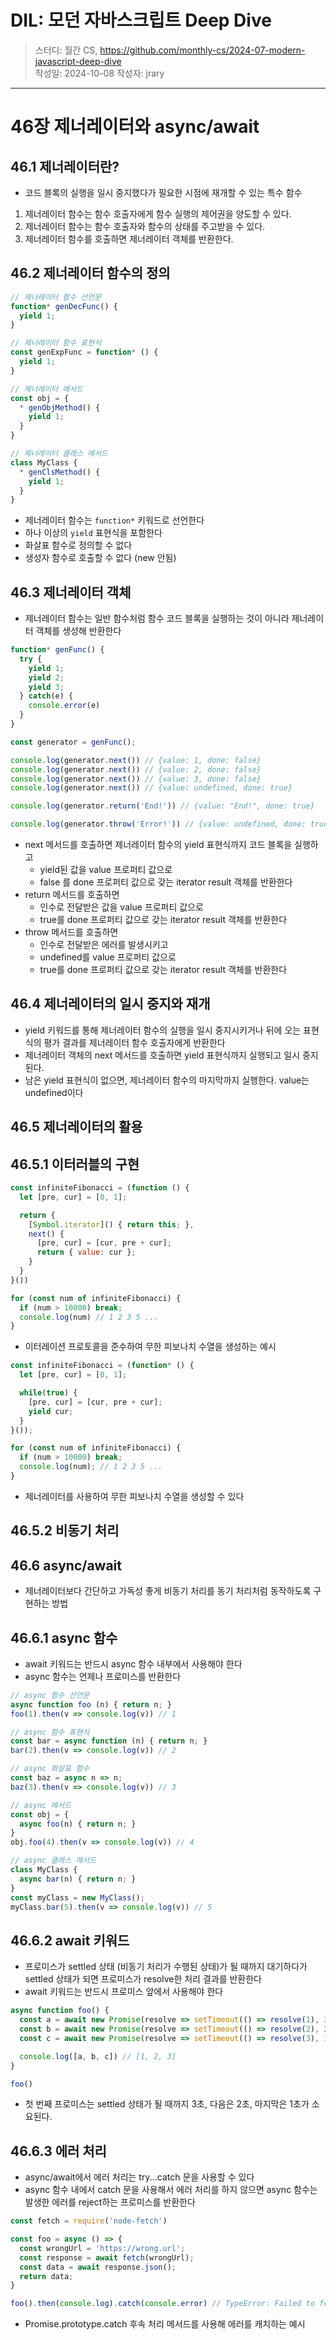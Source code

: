 # DIL: 모던 자바스크립트 Deep Dive

> 스터디: 월간 CS, https://github.com/monthly-cs/2024-07-modern-javascript-deep-dive  
> 작성일: 2024-10-08
> 작성자: jrary

---

# 46장 제너레이터와 async/await
## 46.1 제너레이터란?

- 코드 블록의 실행을 일시 중지했다가 필요한 시점에 재개할 수 있는 특수 함수

1. 제너레이터 함수는 함수 호출자에게 함수 실행의 제어권을 양도할 수 있다.
2. 제너레이터 함수는 함수 호출자와 함수의 상태를 주고받을 수 있다.
3. 제너레이터 함수를 호출하면 제너레이터 객체를 반환한다.

## 46.2 제너레이터 함수의 정의

```jsx
// 제너레이터 함수 선언문
function* genDecFunc() {
  yield 1;
}

// 제너레이터 함수 표현식
const genExpFunc = function* () {
  yield 1;
}

// 제너레이터 메서드
const obj = {
  * genObjMethod() {
    yield 1;
  }
}

// 제너레이터 클래스 메서드
class MyClass {
  * genClsMethod() {
    yield 1;
  }
}
```

- 제너레이터 함수는 `function*` 키워드로 선언한다
- 하나 이상의 `yield` 표현식을 포함한다
- 화살표 함수로 정의할 수 없다
- 생성자 함수로 호출할 수 없다 (new 안됨)

## 46.3 제너레이터 객체

- 제너레이터 함수는 일반 함수처럼 함수 코드 블록을 실행하는 것이 아니라 제너레이터 객체를 생성해 반환한다

```jsx
function* genFunc() {
  try {
    yield 1;
    yield 2;
    yield 3;
  } catch(e) {
    console.error(e)
  }
}

const generator = genFunc();

console.log(generator.next()) // {value: 1, done: false}
console.log(generator.next()) // {value: 2, done: false}
console.log(generator.next()) // {value: 3, done: false}
console.log(generator.next()) // {value: undefined, done: true}

console.log(generator.return('End!')) // {value: "End!", done: true}

console.log(generator.throw('Error!')) // {value: undefined, done: true}
```

- next 메서드를 호출하면 제너레이터 함수의 yield 표현식까지 코드 블록을 실행하고
  - yield된 값을 value 프로퍼티 값으로
  - false 를 done 프로퍼티 값으로 갖는 iterator result 객체를 반환한다
- return 메서드를 호출하면
  - 인수로 전달받은 값을 value 프로퍼티 값으로
  - true를 done 프로퍼티 값으로 갖는 iterator result 객체를 반환한다
- throw 메서드를 호출하면
  - 인수로 전달받은 에러를 발생시키고
  - undefined를 value 프로퍼티 값으로
  - true를 done 프로퍼티 값으로 갖는 iterator result 객체를 반환한다

## 46.4 제너레이터의 일시 중지와 재개

- yield 키워드를 통해 제너레이터 함수의 실행을 일시 중지시키거나 뒤에 오는 표현식의 평가 결과를 제너레이터 함수 호출자에게 반환한다
- 제너레이터 객체의 next 메서드를 호출하면 yield 표현식까지 실행되고 일시 중지된다.
- 남은 yield 표현식이 없으면, 제너레이터 함수의 마지막까지 실행한다. value는 undefined이다

## 46.5 제너레이터의 활용
## 46.5.1 이터러블의 구현

```jsx
const infiniteFibonacci = (function () {
  let [pre, cur] = [0, 1];

  return {
    [Symbol.iterator]() { return this; },
    next() {
      [pre, cur] = [cur, pre + cur];
      return { value: cur };
    }
  }
}())

for (const num of infiniteFibonacci) {
  if (num > 10000) break;
  console.log(num) // 1 2 3 5 ...
}
```

- 이터레이션 프로토콜을 준수하여 무한 피보나치 수열을 생성하는 예시

```jsx
const infiniteFibonacci = (function* () {
  let [pre, cur] = [0, 1];

  while(true) {
    [pre, cur] = [cur, pre + cur];
    yield cur;
  }
}());

for (const num of infiniteFibonacci) {
  if (num > 10000) break;
  console.log(num); // 1 2 3 5 ...
}
```

- 제너레이터를 사용하여 무한 피보나치 수열을 생성할 수 있다

## 46.5.2 비동기 처리
## 46.6 async/await

- 제너레이터보다 간단하고 가독성 좋게 비동기 처리를 동기 처리처럼 동작하도록 구현하는 방법

## 46.6.1 async 함수

- await 키워드는 반드시 async 함수 내부에서 사용해야 한다
- async 함수는 언제나 프로미스를 반환한다

```jsx
// async 함수 선언문
async function foo (n) { return n; }
foo(1).then(v => console.log(v)) // 1

// async 함수 표현식
const bar = async function (n) { return n; }
bar(2).then(v => console.log(v)) // 2

// async 화살표 함수
const baz = async n => n;
baz(3).then(v => console.log(v)) // 3

// async 메서드
const obj = {
  async foo(n) { return n; }
}
obj.foo(4).then(v => console.log(v)) // 4

// async 클래스 메서드
class MyClass {
  async bar(n) { return n; }
}
const myClass = new MyClass();
myClass.bar(5).then(v => console.log(v)) // 5
```

## 46.6.2 await 키워드

- 프로미스가 settled 상태 (비동기 처리가 수행된 상태)가 될 때까지 대기하다가 settled 상태가 되면 프로미스가 resolve한 처리 결과를 반환한다
- await 키워드는 반드시 프로미스 앞에서 사용해야 한다

```jsx
async function foo() {
  const a = await new Promise(resolve => setTimeout(() => resolve(1), 3000));
  const b = await new Promise(resolve => setTimeout(() => resolve(2), 2000));
  const c = await new Promise(resolve => setTimeout(() => resolve(3), 1000));

  console.log([a, b, c]) // [1, 2, 3]
}

foo()
```

- 첫 번째 프로미스는 settled 상태가 될 때까지 3초, 다음은 2초, 마지막은 1초가 소요된다.

## 46.6.3 에러 처리

- async/await에서 에러 처리는 try...catch 문을 사용할 수 있다
- async 함수 내에서 catch 문을 사용해서 에러 처리를 하지 않으면 async 함수는 발생한 에러를 reject하는 프로미스를 반환한다

```jsx
const fetch = require('node-fetch')

const foo = async () => {
  const wrongUrl = 'https://wrong.url';
  const response = await fetch(wrongUrl);
  const data = await response.json();
  return data;
}

foo().then(console.log).catch(console.error) // TypeError: Failed to fetch
```

- Promise.prototype.catch 후속 처리 메서드를 사용해 에러를 캐치하는 예시